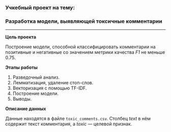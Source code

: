 ### Учкебный проект на тему:
### Разработка модели, выявляющей токсичные комментарии

---

**Цель проекта**

Построение модели, способной классифицировать комментарии на позитивные и негативные со значением метрики качества *F1* не меньше 0.75. 

**Этапы работы**

1. Разведочный анализ.
2. Лемматизация, удаление стоп-слов.
3. Векторизация с помощью TF-IDF.
4. Построение модели. 
5. Выводы.

**Описание данных**

Данные находятся в файле `toxic_comments.csv`. 
Столбец *text* в нём содержит текст комментария, а *toxic* — целевой признак.
